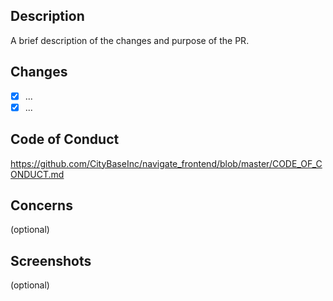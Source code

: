 ## Description

A brief description of the changes and purpose of the PR.

## Changes

- [x] ...
- [x] ...

## Code of Conduct

https://github.com/CityBaseInc/navigate_frontend/blob/master/CODE_OF_CONDUCT.md

## Concerns

(optional)

## Screenshots

(optional)
